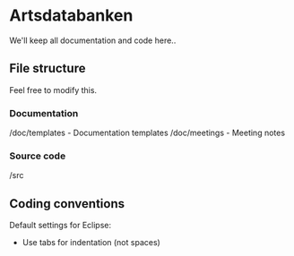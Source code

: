 # Artsdatabanken

We'll keep all documentation and code here..

## File structure

Feel free to modify this.

### Documentation

/doc/templates - Documentation templates
/doc/meetings - Meeting notes


### Source code

/src

## Coding conventions

Default settings for Eclipse:

* Use tabs for indentation (not spaces)
